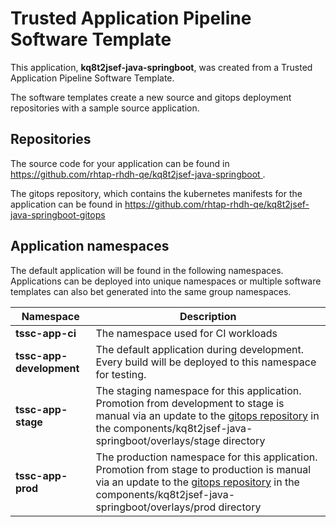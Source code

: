 # Trusted Application Pipeline Software Template

This application, **kq8t2jsef-java-springboot**, was created from a Trusted Application Pipeline Software Template.

The software templates create a new source and gitops deployment repositories with a sample source application. 

## Repositories

The source code for your application can be found in [https://github.com/rhtap-rhdh-qe/kq8t2jsef-java-springboot ](https://github.com/rhtap-rhdh-qe/kq8t2jsef-java-springboot ).
 
The gitops repository, which contains the kubernetes manifests for the application can be found in 
[https://github.com/rhtap-rhdh-qe/kq8t2jsef-java-springboot-gitops ](https://github.com/rhtap-rhdh-qe/kq8t2jsef-java-springboot-gitops ) 

## Application namespaces 

The default application will be found in the following namespaces. Applications can be deployed into unique namespaces or multiple software templates can also bet generated into the same group namespaces.  

|  Namespace   |  Description   |  
| -------- | -------- |
| **tssc-app-ci** | The namespace used for CI workloads |
| **tssc-app-development** | The default application during development. Every build will be deployed to this namespace for testing. |
| **tssc-app-stage** | The staging namespace for this application. Promotion from development to stage is manual via an update to the [gitops repository](https://github.com/rhtap-rhdh-qe/kq8t2jsef-java-springboot-gitops ) in the components/kq8t2jsef-java-springboot/overlays/stage directory |
| **tssc-app-prod** | The production namespace for this application. Promotion from stage to production is manual via an update to the [gitops repository](https://github.com/rhtap-rhdh-qe/kq8t2jsef-java-springboot-gitops ) in the components/kq8t2jsef-java-springboot/overlays/prod directory |